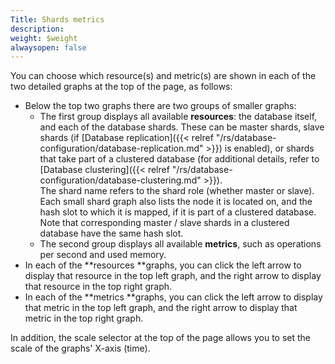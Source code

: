 ```yaml
---
Title: Shards metrics
description: 
weight: $weight
alwaysopen: false
---
```

You can choose which resource(s) and metric(s) are shown in each of the
two detailed graphs at the top of the page, as follows:

-   Below the top two graphs there are two groups of smaller graphs:
    -   The first group displays all available **resources**: the
        database itself, and each of the database shards. These can be
        master shards, slave shards (if [Database
        replication]({{< relref "/rs/database-configuration/database-replication.md" >}}) is
        enabled), or shards that take part of a clustered database (for
        additional details, refer to [Database
        clustering]({{< relref "/rs/database-configuration/database-clustering.md" >}}).\
        The shard name refers to the shard role (whether master or
        slave).\
        Each small shard graph also lists the node it is located on, and
        the hash slot to which it is mapped, if it is part of a
        clustered database.\
        Note that corresponding master / slave shards in a clustered
        database have the same hash slot.
    -   The second group displays all available **metrics**, such as
        operations per second and used memory.
-   In each of the **resources **graphs, you can click the left arrow to
    display that resource in the top left graph, and the right arrow to
    display that resource in the top right graph.
-   In each of the **metrics **graphs, you can click the left arrow to
    display that metric in the top left graph, and the right arrow to
    display that metric in the top right graph.

In addition, the scale selector at the top of the page allows you to set
the scale of the graphs' X-axis (time).
